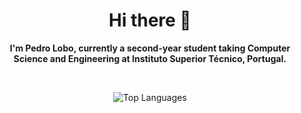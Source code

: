 <div align="center">

# Hi there 👋

**I'm Pedro Lobo, currently a second-year student taking Computer Science and Engineering at Instituto Superior Técnico, Portugal.**

<br>

![Top Languages](https://github-readme-stats.vercel.app/api/top-langs/?username=pedroclobo&layout=compact&theme=dark&langs_count=10)

